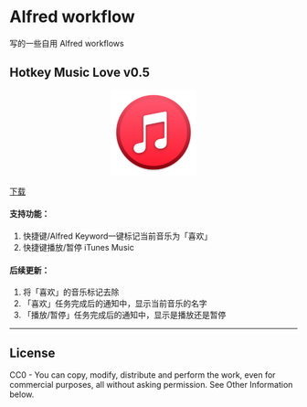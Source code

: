 # Alfred workflow
写的一些自用 Alfred workflows

## Hotkey Music Love v0.5
<div align=center><img width="150" height="150" src="https://raw.githubusercontent.com/ryekee/Alfred-workflow/main/img/music.png"/></div>

[下载][1]

#### 支持功能：
1. 快捷键/Alfred Keyword一键标记当前音乐为「喜欢」
2. 快捷键播放/暂停 iTunes Music

#### 后续更新：
1. 将「喜欢」的音乐标记去除
2. 「喜欢」任务完成后的通知中，显示当前音乐的名字
3. 「播放/暂停」任务完成后的通知中，显示是播放还是暂停

----

## License
CC0 - You can copy, modify, distribute and perform the work, even for commercial purposes, all without asking permission. See Other Information below.

[1]: https://github.com/ryekee/Alfred-workflow/blob/main/Hotkey%20Music%20Love.alfredworkflow?raw=true